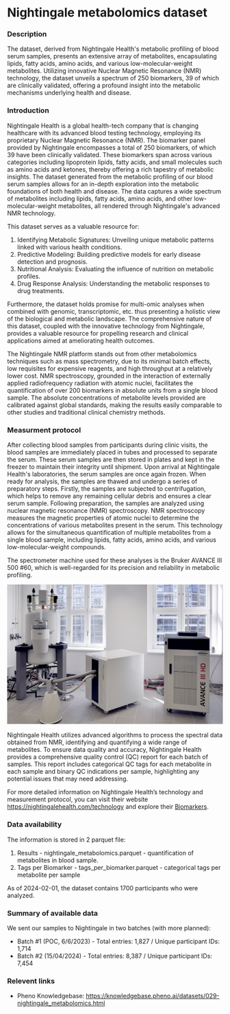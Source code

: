 # Nightingale metabolomics dataset

### Description 

The dataset, derived from Nightingale Health's metabolic profiling of blood serum samples, presents an extensive array of metabolites, encapsulating lipids, fatty acids, amino acids, and various low-molecular-weight metabolites. Utilizing innovative Nuclear Magnetic Resonance (NMR) technology, the dataset unveils a spectrum of 250 biomarkers, 39 of which are clinically validated, offering a profound insight into the metabolic mechanisms underlying health and disease.

### Introduction

Nightingale Health is a global health-tech company that is changing healthcare with its advanced blood testing technology, employing its proprietary Nuclear Magnetic Resonance (NMR). The biomarker panel provided by Nightingale encompasses a total of 250 biomarkers, of which 39 have been clinically validated. These biomarkers span across various categories including lipoprotein lipids, fatty acids, and small molecules such as amino acids and ketones, thereby offering a rich tapestry of metabolic insights.
The dataset generated from the metabolic profiling of our blood serum samples allows for an in-depth exploration into the metabolic foundations of both health and disease.
The data captures a wide spectrum of metabolites including lipids, fatty acids, amino acids, and other low-molecular-weight metabolites, all rendered through Nightingale's advanced NMR technology. 

This dataset serves as a valuable resource for:
1. Identifying Metabolic Signatures: Unveiling unique metabolic patterns linked with various health conditions.
2. Predictive Modeling: Building predictive models for early disease detection and prognosis.
3. Nutritional Analysis: Evaluating the influence of nutrition on metabolic profiles.
4. Drug Response Analysis: Understanding the metabolic responses to drug treatments.

Furthermore, the dataset holds promise for multi-omic analyses when combined with genomic, transcriptomic, etc. thus presenting a holistic view of the biological and metabolic landscape. The comprehensive nature of this dataset, coupled with the innovative technology from Nightingale, provides a valuable resource for propelling research and clinical applications aimed at ameliorating health outcomes.

The Nightingale NMR platform stands out from other metabolomics techniques such as mass spectrometry, due to its minimal batch effects, low requisites for expensive reagents, and high throughput at a relatively lower cost. NMR spectroscopy, grounded in the interaction of externally applied radiofrequency radiation with atomic nuclei, facilitates the quantification of over 200 biomarkers in absolute units from a single blood sample. The absolute concentrations of metabolite levels provided are calibrated against global standards, making the results easily comparable to other studies and traditional clinical chemistry methods.

### Measurment protocol 
<!-- long measurment protocol for the data browser -->
After collecting blood samples from participants during clinic visits, the blood samples are immediately placed in tubes and processed to separate the serum. These serum samples are then stored in plates and kept in the freezer to maintain their integrity until shipment.
Upon arrival at Nightingale Health's laboratories, the serum samples are once again frozen. When ready for analysis, the samples are thawed and undergo a series of preparatory steps.
Firstly, the samples are subjected to centrifugation, which helps to remove any remaining cellular debris and ensures a clear serum sample. 
Following preparation, the samples are analyzed using nuclear magnetic resonance (NMR) spectroscopy. NMR spectroscopy measures the magnetic properties of atomic nuclei to determine the concentrations of various metabolites present in the serum. This technology allows for the simultaneous quantification of multiple metabolites from a single blood sample, including lipids, fatty acids, amino acids, and various low-molecular-weight compounds.

The spectrometer machine used for these analyses is the Bruker AVANCE III 500 #60, which is well-regarded for its precision and reliability in metabolic profiling.

![nightingale machine](nightingale_machine.png)

Nightingale Health utilizes advanced algorithms to process the spectral data obtained from NMR, identifying and quantifying a wide range of metabolites. 
To ensure data quality and accuracy, Nightingale Health provides a comprehensive quality control (QC) report for each batch of samples. This report includes categorical QC tags for each metabolite in each sample and binary QC indications per sample, highlighting any potential issues that may need addressing.

For more detailed information on Nightingale Health’s technology and measurement protocol, you can visit their website https://nightingalehealth.com/technology and explore their [Biomarkers](https://research.nightingalehealth.com/biomarkers).

### Data availability 
<!-- for the example notebooks -->
The information is stored in 2 parquet file:
1. Results - nightingale_metabolomics.parquet - quantification of metabolites in blood sample.
2. Tags per Biomarker - tags_per_biomarker.parquet - categorical tags per metabolite per sample

As of 2024-02-01, the dataset contains 1700 participants who were analyzed.

### Summary of available data 
<!-- for the data browser -->
We sent our samples to Nightingale in two batches (with more planned):
* Batch #1 (POC, 6/6/2023) - Total entries: 1,827 / Unique participant IDs: 1,714
* Batch #2 (15/04/2024) - Total entries: 8,387 / Unique participant IDs: 7,454

### Relevent links

* Pheno Knowledgebase: https://knowledgebase.pheno.ai/datasets/029-nightingale_metabolomics.html